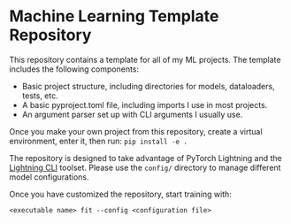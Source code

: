 # Machine Learning Template Repository

This repository contains a template for all of my ML projects. The template includes the following components:

- Basic project structure, including directories for models, dataloaders, tests, etc.
- A basic pyproject.toml file, including imports I use in most projects.
- An argument parser set up with CLI arguments I usually use.

Once you make your own project from this repository, create a virtual environment, enter it, then run:
```pip install -e .```

The repository is designed to take advantage of PyTorch Lightning and the [Lightning CLI](https://lightning.ai/docs/pytorch/stable/api/lightning.pytorch.cli.LightningCLI.html) toolset. Please use the `config/` directory to manage different model configurations.

Once you have customized the repository, start training with:

```
<executable name> fit --config <configuration file>
```
